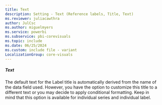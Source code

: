 ```yaml
---
title: Text
description: Setting - Text (Reference labels, Title, Text)
ms.reviewer: juliacawthra
author: JulCsc
ms.author: miguelmyers
ms.service: powerbi
ms.subservice: pbi-corevisuals
ms.topic: include
ms.date: 06/25/2024
ms.custom: include file - variant
LocalizationGroup: core-visuals
---
```

##### Text

The default text for the Label title is automatically derived from the name of the data field used. However, you have the option to  customize this title to a different text or you may decide to apply conditional formatting. Keep in mind that this option is available for individual series and individual label.
